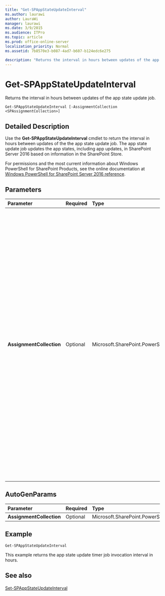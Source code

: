 ```yaml
---
title: "Get-SPAppStateUpdateInterval"
ms.author: laurawi
author: LauraWi
manager: laurawi
ms.date: 3/9/2015
ms.audience: ITPro
ms.topic: article
ms.prod: office-online-server
localization_priority: Normal
ms.assetid: 7b8570e3-b087-4ad7-b607-b124edc6e275

description: "Returns the interval in hours between updates of the app state update job."
---
```


# Get-SPAppStateUpdateInterval

Returns the interval in hours between updates of the app state update job.
  
```
Get-SPAppStateUpdateInterval [-AssignmentCollection <SPAssignmentCollection>]
```

## Detailed Description

Use the **Get-SPAppStateUpdateInterval** cmdlet to return the interval in hours between updates of the the app state update job. The app state update job updates the app states, including app updates, in SharePoint Server 2016 based on information in the SharePoint Store. 
  
For permissions and the most current information about Windows PowerShell for SharePoint Products, see the online documentation at [Windows PowerShell for SharePoint Server 2016 reference](https://go.microsoft.com/fwlink/p/?LinkId=671715).
  
## Parameters

|**Parameter**|**Required**|**Type**|**Description**|
|:-----|:-----|:-----|:-----|
|**AssignmentCollection** <br/> |Optional  <br/> |Microsoft.SharePoint.PowerShell.SPAssignmentCollection  <br/> |Manages objects for the purpose of proper disposal. Use of objects, such as **SPWeb** or **SPSite**, can use large amounts of memory and use of these objects in Windows PowerShell scripts requires proper memory management. Using the **SPAssignment** object, you can assign objects to a variable and dispose of the objects after they are needed to free up memory. When **SPWeb**, **SPSite**, or **SPSiteAdministration** objects are used, the objects are automatically disposed of if an assignment collection or the **Global** parameter is not used.  <br/> > [!NOTE]> When the **Global** parameter is used, all objects are contained in the global store. If objects are not immediately used, or disposed of by using the **Stop-SPAssignment** command, an out-of-memory scenario can occur.           |
   
## AutoGenParams

|**Parameter**|**Required**|**Type**|**Description**|
|:-----|:-----|:-----|:-----|
|**AssignmentCollection** <br/> |Optional  <br/> |Microsoft.SharePoint.PowerShell.SPAssignmentCollection  <br/> ||
   
## Example

```
Get-SPAppStateUpdateInterval
```

This example returns the app state update timer job invocation interval in hours.
  
## See also

#### 

[Set-SPAppStateUpdateInterval](set-spappstateupdateinterval.md)

